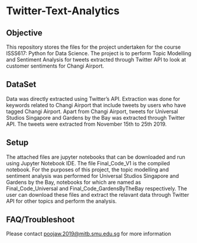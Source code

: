 # Twitter-Text-Analytics

## Objective
This repository stores the files for the project undertaken for the course ISSS617: Python for Data Science. The project is to perform Topic Modelling and Sentiment Analysis for tweets extracted through Twitter API to look at customer sentiments for Changi Airport.

## DataSet
Data was directly extracted using Twitter’s API. Extraction was done for keywords related to Changi Airport that include tweets by users who have tagged Changi Airport. Apart from Changi Airport, tweets for Universal Studios Singapore and Gardens by the Bay was extracted through Twitter API. The tweets were extracted from November 15th to 25th 2019.

## Setup
The attached files are jupyter notebooks that can be downloaded and run using Jupyter Notebook IDE. The file Final_Code_V1 is the compiled notebook. For the purposes of this project, the topic modelling and sentiment analysis was performed for Universal Studios Singapore and Gardens by the Bay, notebooks for which are named as Final_Code_Universal and Final_Code_GardensByTheBay respectively.
The user can download these files and extract the relavant data through Twitter API for other topics and perform the analysis. 

## FAQ/Troubleshoot
Please contact poojaw.2019@mitb.smu.edu.sg for more information
